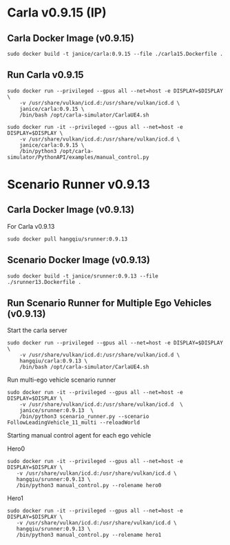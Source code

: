 # Carla v0.9.15 (IP)

## Carla Docker Image (v0.9.15)

```commandline
sudo docker build -t janice/carla:0.9.15 --file ./carla15.Dockerfile .
```

## Run Carla v0.9.15 

```commmandline 
sudo docker run --privileged --gpus all --net=host -e DISPLAY=$DISPLAY \
    -v /usr/share/vulkan/icd.d:/usr/share/vulkan/icd.d \
    janice/carla:0.9.15 \
    /bin/bash /opt/carla-simulator/CarlaUE4.sh
```

```commmandline 
sudo docker run -it --privileged --gpus all --net=host -e DISPLAY=$DISPLAY \
    -v /usr/share/vulkan/icd.d:/usr/share/vulkan/icd.d \
    janice/carla:0.9.15 \
    /bin/python3 /opt/carla-simulator/PythonAPI/examples/manual_control.py 
```
# Scenario Runner v0.9.13

## Carla Docker Image (v0.9.13)
For Carla v0.9.13 

```commandline
sudo docker pull hangqiu/srunner:0.9.13
```

## Scenario Docker Image (v0.9.13)

```commandline
sudo docker build -t janice/srunner:0.9.13 --file ./srunner13.Dockerfile .
```

## Run Scenario Runner for Multiple Ego Vehicles (v0.9.13)

Start the carla server
```commandline
sudo docker run --privileged --gpus all --net=host -e DISPLAY=$DISPLAY \
    -v /usr/share/vulkan/icd.d:/usr/share/vulkan/icd.d \
    hangqiu/carla:0.9.13 \
    /bin/bash /opt/carla-simulator/CarlaUE4.sh
```

Run multi-ego vehicle scenario runner 
```commandline
sudo docker run -it --privileged --gpus all --net=host -e DISPLAY=$DISPLAY \
    -v /usr/share/vulkan/icd.d:/usr/share/vulkan/icd.d  \
    janice/srunner:0.9.13  \
    /bin/python3 scenario_runner.py --scenario FollowLeadingVehicle_11_multi --reloadWorld
```
Starting manual control agent for each ego vehicle 

Hero0
 ```commandline 
 sudo docker run -it --privileged --gpus all --net=host -e DISPLAY=$DISPLAY \
    -v /usr/share/vulkan/icd.d:/usr/share/vulkan/icd.d \
    hangqiu/srunner:0.9.13 \
    /bin/python3 manual_control.py --rolename hero0
 ```

 Hero1
 ```commandline 
 sudo docker run -it --privileged --gpus all --net=host -e DISPLAY=$DISPLAY \
    -v /usr/share/vulkan/icd.d:/usr/share/vulkan/icd.d \
    hangqiu/srunner:0.9.13 \
    /bin/python3 manual_control.py --rolename hero1
 ```